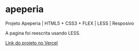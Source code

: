# apeperia

Projeto Apeperia | HTML5 + CSS3 + FLEX | LESS | Resposivo

A pagina foi reescrita usando LESS.

[Link do projeto no Vercel](https://apeperia-b0rb4.vercel.app)
